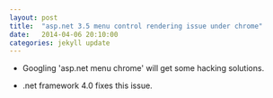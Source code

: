 ```yaml
---
layout: post
title:  "asp.net 3.5 menu control rendering issue under chrome"
date:   2014-04-06 20:10:00
categories: jekyll update
---
```


* Googling 'asp.net menu chrome' will get some hacking solutions.

* .net framework 4.0 fixes this issue.

